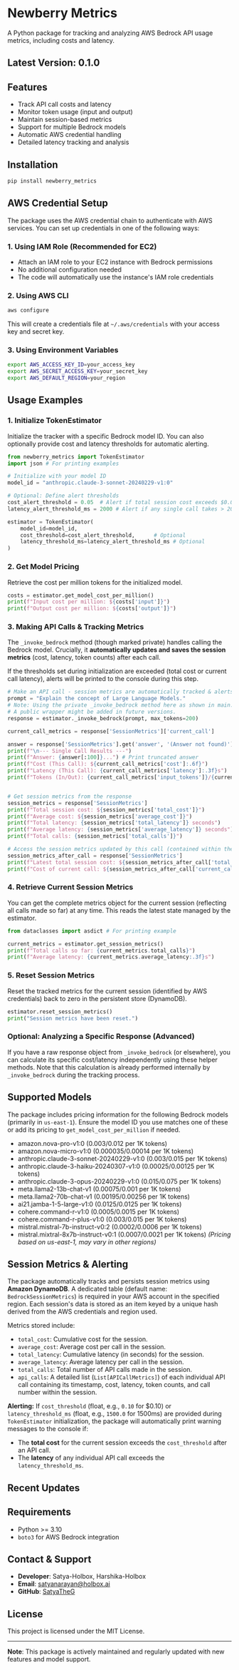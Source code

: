 # Newberry Metrics

A Python package for tracking and analyzing AWS Bedrock API usage metrics, including costs and latency.

## Latest Version: 0.1.0

## Features

- Track API call costs and latency
- Monitor token usage (input and output)
- Maintain session-based metrics
- Support for multiple Bedrock models
- Automatic AWS credential handling
- Detailed latency tracking and analysis

## Installation

```bash
pip install newberry_metrics
```

## AWS Credential Setup

The package uses the AWS credential chain to authenticate with AWS services. You can set up credentials in one of the following ways:

### 1. Using IAM Role (Recommended for EC2)
- Attach an IAM role to your EC2 instance with Bedrock permissions
- No additional configuration needed
- The code will automatically use the instance's IAM role credentials

### 2. Using AWS CLI
```bash
aws configure
```
This will create a credentials file at `~/.aws/credentials` with your access key and secret key.

### 3. Using Environment Variables
```bash
export AWS_ACCESS_KEY_ID=your_access_key
export AWS_SECRET_ACCESS_KEY=your_secret_key
export AWS_DEFAULT_REGION=your_region
```

## Usage Examples

### 1. Initialize TokenEstimator

Initialize the tracker with a specific Bedrock model ID. You can also optionally provide cost and latency thresholds for automatic alerting.

```python
from newberry_metrics import TokenEstimator
import json # For printing examples

# Initialize with your model ID
model_id = "anthropic.claude-3-sonnet-20240229-v1:0"

# Optional: Define alert thresholds
cost_alert_threshold = 0.05  # Alert if total session cost exceeds $0.05
latency_alert_threshold_ms = 2000 # Alert if any single call takes > 2000ms

estimator = TokenEstimator(
    model_id=model_id,
    cost_threshold=cost_alert_threshold,      # Optional
    latency_threshold_ms=latency_alert_threshold_ms # Optional
)
```

### 2. Get Model Pricing

Retrieve the cost per million tokens for the initialized model.

```python
costs = estimator.get_model_cost_per_million()
print(f"Input cost per million: ${costs['input']}")
print(f"Output cost per million: ${costs['output']}")
```

### 3. Making API Calls & Tracking Metrics

The `_invoke_bedrock` method (though marked private) handles calling the Bedrock model. Crucially, it **automatically updates and saves the session metrics** (cost, latency, token counts) after each call.

If the thresholds set during initialization are exceeded (total cost or current call latency), alerts will be printed to the console during this step.

```python
# Make an API call - session metrics are automatically tracked & alerts checked
prompt = "Explain the concept of Large Language Models."
# Note: Using the private _invoke_bedrock method here as shown in main.py example
# A public wrapper might be added in future versions.
response = estimator._invoke_bedrock(prompt, max_tokens=200)

current_call_metrics = response['SessionMetrics']['current_call']

answer = response['SessionMetrics'].get('answer', '(Answer not found)') # Answer is also included
print(f"\n--- Single Call Results ---")
print(f"Answer: {answer[:100]}...") # Print truncated answer
print(f"Cost (This Call): ${current_call_metrics['cost']:.6f}")
print(f"Latency (This Call): {current_call_metrics['latency']:.3f}s")
print(f"Tokens (In/Out): {current_call_metrics['input_tokens']}/{current_call_metrics['output_tokens']}")


# Get session metrics from the response
session_metrics = response['SessionMetrics']
print(f"Total session cost: ${session_metrics['total_cost']}")
print(f"Average cost: ${session_metrics['average_cost']}")
print(f"Total latency: {session_metrics['total_latency']} seconds")
print(f"Average latency: {session_metrics['average_latency']} seconds")
print(f"Total calls: {session_metrics['total_calls']}")

# Access the session metrics updated by this call (contained within the response)
session_metrics_after_call = response['SessionMetrics']
print(f"Latest total session cost: ${session_metrics_after_call['total_cost']:.6f}")
print(f"Cost of current call: ${session_metrics_after_call['current_call']['cost']:.6f}")
```

### 4. Retrieve Current Session Metrics

You can get the complete metrics object for the current session (reflecting all calls made so far) at any time. This reads the latest state managed by the estimator.

```python
from dataclasses import asdict # For printing example

current_metrics = estimator.get_session_metrics()
print(f"Total calls so far: {current_metrics.total_calls}")
print(f"Average latency: {current_metrics.average_latency:.3f}s")

```

### 5. Reset Session Metrics

Reset the tracked metrics for the current session (identified by AWS credentials) back to zero in the persistent store (DynamoDB).

```python
estimator.reset_session_metrics()
print("Session metrics have been reset.")
```

### Optional: Analyzing a Specific Response (Advanced)

If you have a raw response object from `_invoke_bedrock` (or elsewhere), you can calculate its specific cost/latency independently using these helper methods. Note that this calculation is already performed internally by `_invoke_bedrock` during the tracking process.

## Supported Models

The package includes pricing information for the following Bedrock models (primarily in `us-east-1`). Ensure the model ID you use matches one of these or add its pricing to `get_model_cost_per_million` if needed.

- amazon.nova-pro-v1:0 ($0.003/$0.012 per 1K tokens)
- amazon.nova-micro-v1:0 ($0.000035/$0.00014 per 1K tokens)
- anthropic.claude-3-sonnet-20240229-v1:0 ($0.003/$0.015 per 1K tokens)
- anthropic.claude-3-haiku-20240307-v1:0 ($0.00025/$0.00125 per 1K tokens)
- anthropic.claude-3-opus-20240229-v1:0 ($0.015/$0.075 per 1K tokens)
- meta.llama2-13b-chat-v1 ($0.00075/$0.001 per 1K tokens)
- meta.llama2-70b-chat-v1 ($0.00195/$0.00256 per 1K tokens)
- ai21.jamba-1-5-large-v1:0 ($0.0125/$0.0125 per 1K tokens)
- cohere.command-r-v1:0 ($0.0005/$0.0015 per 1K tokens)
- cohere.command-r-plus-v1:0 ($0.003/$0.015 per 1K tokens)
- mistral.mistral-7b-instruct-v0:2 ($0.0002/$0.0006 per 1K tokens)
- mistral.mixtral-8x7b-instruct-v0:1 ($0.0007/$0.0021 per 1K tokens)
*(Pricing based on us-east-1, may vary in other regions)*

## Session Metrics & Alerting

The package automatically tracks and persists session metrics using **Amazon DynamoDB**. A dedicated table (default name: `BedrockSessionMetrics`) is required in your AWS account in the specified region. Each session's data is stored as an item keyed by a unique hash derived from the AWS credentials and region used.

Metrics stored include:
- `total_cost`: Cumulative cost for the session.
- `average_cost`: Average cost per call in the session.
- `total_latency`: Cumulative latency (in seconds) for the session.
- `average_latency`: Average latency per call in the session.
- `total_calls`: Total number of API calls made in the session.
- `api_calls`: A detailed list (`List[APICallMetrics]`) of each individual API call containing its timestamp, cost, latency, token counts, and call number within the session.

**Alerting:**
If `cost_threshold` (float, e.g., `0.10` for $0.10) or `latency_threshold_ms` (float, e.g., `1500.0` for 1500ms) are provided during `TokenEstimator` initialization, the package will automatically print warning messages to the console if:
- The **total cost** for the current session exceeds the `cost_threshold` after an API call.
- The **latency** of any individual API call exceeds the `latency_threshold_ms`.

## Recent Updates


## Requirements
- Python >= 3.10
- `boto3` for AWS Bedrock integration

## Contact & Support
- **Developer**: Satya-Holbox, Harshika-Holbox
- **Email**: satyanarayan@holbox.ai
- **GitHub**: [SatyaTheG](https://github.com/SatyaTheG)

## License
This project is licensed under the MIT License.

---

**Note**: This package is actively maintained and regularly updated with new features and model support.
